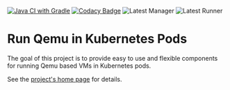[![Java CI with Gradle](https://github.com/mnlipp/VM-Operator/actions/workflows/gradle.yml/badge.svg)](https://github.com/mnlipp/VM-Operator/actions/workflows/gradle.yml)
[![Codacy Badge](https://app.codacy.com/project/badge/Grade/2277842dac894de4b663c6aa2779077e)](https://app.codacy.com/gh/mnlipp/VM-Operator/dashboard?utm_source=gh&utm_medium=referral&utm_content=&utm_campaign=Badge_grade)
![Latest Manager](https://img.shields.io/github/v/tag/mnlipp/vm-operator?filter=manager*&label=latest)
![Latest Runner](https://img.shields.io/github/v/tag/mnlipp/vm-operator?filter=runner-qemu*&label=latest)

# Run Qemu in Kubernetes Pods

The goal of this project is to provide easy to use and flexible components
for running Qemu based VMs in Kubernetes pods. 

See the [project's home page](https://jdrupes.org/vm-operator/)
for details.
